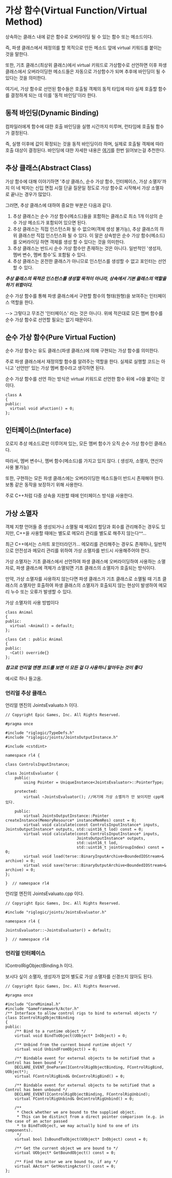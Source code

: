 # 가상 함수(Virtual Function/Virtual Method)

상속하는 클래스 내에 같은 함수로 오버라이딩 될 수 있는 함수 또는 메소드이다.

즉, 파생 클래스에서 재정의를 할 목적으로 만든 메소드 앞에 virtual 키워드를 붙이는 것을 말한다.

또한, 기초 클래스(최상위 클래스)에서 virtual 키워드로 가상함수로 선언하면 이후 파생 클래스에서 오버라이딩한 메소드들은 자동으로 가상함수가 되며
추후에 바인딩이 될 수 있다는 것을 의미한다.

여기서, 가상 함수로 선언된 함수들은 호출될 객체의 동적 타입에 따라 실제 호출할 함수를 결정하게 되는 데 이를 '동적 바인딩'이라 한다.

## 동적 바인딩(Dynamic Binding)
컴파일러에게 함수에 대한 호출 바인딩을 실행 시간까지 미루며, 런타임에 호출될 함수가 결정된다.

즉, 실행 이후에 값이 확정되는 것을 동적 바인딩이라 하며, 실제로 호출될 객체에 따라 호출 대상이 결정된다.
바인딩에 대한 자세한 내용은 [여기](https://github.com/zamizam/Study/blob/main/OOP/%EB%B0%94%EC%9D%B8%EB%94%A9.md)를 한번 읽어보는걸 추천한다.

## 추상 클래스(Abstract Class)
가상 함수에 대해 이야기하면 '추상 클래스, 순수 가상 함수, 인터페이스, 가상 소멸자'까지 이 네 박자는 신입 면접 시절 단골 질문일 정도로 가상 함수로 시작해서 가상 소멸자로 끝나는 경우가 많았다. 

그러면, 추상 클래스에 대하여 중요한 부분은 다음과 같다.
1. 추상 클래스는 순수 가상 함수(메소드)들을 포함하는 클래스로 최소 1개 이상의 순수 가상 메소드가 포함되어 있으면 된다.
2. 추상 클래스는 직접 인스턴스화 될 수 없으며(객체 생성 불가능), 추상 클래스의 하위 클래스만 직접 인스턴스화 될 수 있다. 이 말은 상속받은 순수 가상 함수(메소드)를 오버라이딩 하면 객체를 생성 할 수 있다는 것을 의미한다. 
3. 추상 클래스는 반드시 순수 가상 함수만 존재하는 것은 아니다. 일반적인 '생성자, 멤버 변수, 멤버 함수'도 포함될 수 있다.
4. 추상 클래스는 온전한 클래스가 아니므로 인스턴스를 생성할 수 없고 포인터는 선언할 수 있다.

***추상 클래스의 목적은 인스턴스를 생성할 목적이 아니라, 상속에서 기본 클래스의 역할을 하기 위함이다.***

순수 가상 함수를 통해 파생 클래스에서 구현할 함수의 형태(원형)을 보여주는 인터페이스 역할을 한다. 

--> 그렇다고 무조건 '인터페이스' 라는 것은 아니다. 위에 적은대로 모든 멤버 함수를 순수 가상 함수로 선언할 필요는 없기 때문이다.

## 순수 가상 함수(Pure Virtual Fuction)
순수 가상 함수는 유도 클래스(파생 클래스)에 의해 구현되는 가상 함수를 의미한다.

주로 파생 클래스에서 재정의할 함수를 알려주는 역할을 한다. 실제로 실행할 코드는 아니고 '선언만' 있는 가상 멤버 함수라고 생각하면 된다.

순수 가상 함수를 선언 하는 방식은 virtual 키워드로 선언한 함수 뒤에 =0을 붙이는 것이다.
```
class A
{
public:
  virtual void aFuction() = 0;
};
```
## 인터페이스(Interface)
오로지 추상 메소드로만 이루어져 있는, 모든 멤버 함수가 오직 순수 가상 함수인 클래스다.

따라서, 멤버 변수나, 멤버 함수(메소드)를 가지고 있지 않다. ( 생성자, 소멸자, 연산자 사용 불가능)

또한, 구현하는 모든 파생 클래스에는 오버라이딩한 메소드들이 반드시 존재해야 한다. 보통 같은 동작을 보장하기 위해 사용한다.

주로 C++처럼 다중 상속을 지원할 때에 인터페이스 방식을 사용한다. 

## 가상 소멸자
객체 지향 언어들 중 생성되거나 소멸될 때 메모리 할당과 회수를 관리해주는 경우도 있지만, C++을 사용할 때에는 별도로 메모리 관리를 별도로 해주지 않는다^^...

최근 C++에서는 스마트 포인터라던가... 메모리를 관리해주는 경우도 존재하나, 일반적으로 안전성과 메모리 관리를 위하여 가상 소멸자를 반드시 사용해주어야 한다.

가상 소멸자는 기초 클래스에서 선언하여 파생 클래스에 오버라이딩하여 사용하는 소멸자로, 파생 클래스에 객체가 소멸되면 기초 클래스의 소멸자가 호출되는 방식이다.

만약, 가상 소멸자를 사용하지 않는다면 파생 클래스가 기초 클래스로 소멸될 때 기초 클래스의 소멸자만 호출하여 파생 클래스의 소멸자가 호출되지 않는 현상이 발생하여 메모리 누수 또는 오류가 발생할 수 있다.

가상 소멸자의 사용 방법이다
```
class Animal
{
public:
  virtual ~Animal() = default;
};

class Cat : public Animal
{
public:
  ~Cat() override{}
};
```

***참고로 언리얼 엔젠 코드를 보면 이 모든 걸 다 사용하니 알아두는 것이 좋다***

예시로 하나 들고옴.

### 언리얼 추상 클래스
언리얼 엔진의 JointsEvaluato.h 이다.
```
// Copyright Epic Games, Inc. All Rights Reserved.

#pragma once

#include "riglogic/TypeDefs.h"
#include "riglogic/joints/JointsOutputInstance.h"

#include <cstdint>

namespace rl4 {

class ControlsInputInstance;

class JointsEvaluator {
    public:
        using Pointer = UniqueInstance<JointsEvaluator>::PointerType;

    protected:
        virtual ~JointsEvaluator(); //여기에 가상 소멸자가 안 보이지만 cpp에 있다.

    public:
        virtual JointsOutputInstance::Pointer createInstance(MemoryResource* instanceMemRes) const = 0;
        virtual void calculate(const ControlsInputInstance* inputs, JointsOutputInstance* outputs, std::uint16_t lod) const = 0;
        virtual void calculate(const ControlsInputInstance* inputs,
                               JointsOutputInstance* outputs,
                               std::uint16_t lod,
                               std::uint16_t jointGroupIndex) const = 0;
        virtual void load(terse::BinaryInputArchive<BoundedIOStream>& archive) = 0;
        virtual void save(terse::BinaryOutputArchive<BoundedIOStream>& archive) = 0;
};

}  // namespace rl4
```

언리얼 엔진의 JointsEvaluato.cpp 이다.
```
// Copyright Epic Games, Inc. All Rights Reserved.

#include "riglogic/joints/JointsEvaluator.h"

namespace rl4 {

JointsEvaluator::~JointsEvaluator() = default;

}  // namespace rl4
```

### 언리얼 인터페이스
IControlRigObjectBinding.h 이다. 

보시다 싶이 소멸자, 생성자가 없어 별도로 가상 소멸자를 신경쓰지 않아도 된다.
```
// Copyright Epic Games, Inc. All Rights Reserved.

#pragma once

#include "CoreMinimal.h"
#include "GameFramework/Actor.h"
/** Interface to allow control rigs to bind to external objects */
class IControlRigObjectBinding
{
public:
	/** Bind to a runtime object */
	virtual void BindToObject(UObject* InObject) = 0;

	/** Unbind from the current bound runtime object */
	virtual void UnbindFromObject() = 0;

	/** Bindable event for external objects to be notified that a Control has been bound */
	DECLARE_EVENT_OneParam(IControlRigObjectBinding, FControlRigBind, UObject*);
	virtual FControlRigBind& OnControlRigBind() = 0;

	/** Bindable event for external objects to be notified that a Control has been unbound */
	DECLARE_EVENT(IControlRigObjectBinding, FControlRigUnbind);
	virtual FControlRigUnbind& OnControlRigUnbind() = 0;

	/** 
	 * Check whether we are bound to the supplied object. 
	 * This can be distinct from a direct pointer comparison (e.g. in the case of an actor passed
	 * to BindToObject, we may actually bind to one of its components).
	 */
	virtual bool IsBoundToObject(UObject* InObject) const = 0;

	/** Get the current object we are bound to */
	virtual UObject* GetBoundObject() const = 0;

	/** Find the actor we are bound to, if any */
	virtual AActor* GetHostingActor() const = 0;
};
```
